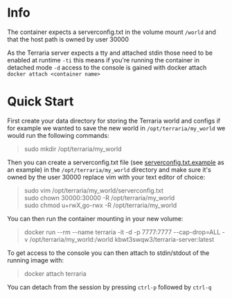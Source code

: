 # Info

The container expects a serverconfig.txt in the volume mount `/world` and
that the host path is owned by user 30000

As the Terraria server expects a tty and attached stdin those need to be enabled
at runtime `-ti` this means if you're running the container in detached mode `-d`
access to the console is gained with docker attach `docker attach <container name>`


# Quick Start

First create your data directory for storing the Terraria world and configs if
for example we wanted to save the new world in `/opt/terraria/my_world` we would
run the following commands:

> sudo mkdir /opt/terraria/my_world

Then you can create a serverconfig.txt file (see
[serverconfig.txt.example](serverconfig.txt.example) as an example) in the
`/opt/terraria/my_world` directory and make sure it's owned by the user 30000
replace vim with your text editor of choice:

> sudo vim /opt/terraria/my_world/serverconfig.txt  
> sudo chown 30000:30000 -R /opt/terraria/my_world  
> sudo chmod u+rwX,go-rwx -R /opt/terraria/my_world

You can then run the container mounting in your new volume:

> docker run --rm --name terraria -it -d -p 7777:7777 --cap-drop=ALL -v
> /opt/terraria/my_world:/world kbwt3swqw3/terraria-server:latest

To get access to the console you can then attach to stdin/stdout of the running
image with:

> docker attach terraria

You can detach from the session by pressing `ctrl-p` followed by `ctrl-q`
